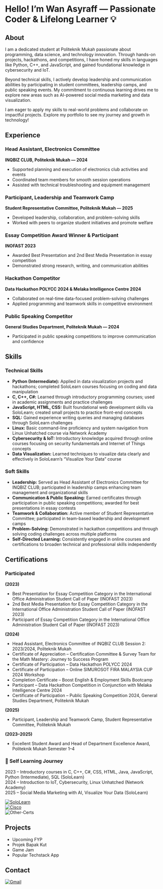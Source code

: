 # Hello! I’m Wan Asyraff — Passionate Coder & Lifelong Learner 💡

## About

I am a dedicated student at Politeknik Mukah passionate about programming, data science, and technology innovation. Through hands-on projects, hackathons, and competitions, I have honed my skills in languages like Python, C++, and JavaScript, and gained foundational knowledge in cybersecurity and IoT.  

Beyond technical skills, I actively develop leadership and communication abilities by participating in student committees, leadership camps, and public speaking events. My commitment to continuous learning drives me to explore new areas such as AI-powered social media marketing and data visualization.  

I am eager to apply my skills to real-world problems and collaborate on impactful projects. Explore my portfolio to see my journey and growth in technology!  



## Experience  

### Head Assistant, Electronics Committee  
**INQBIZ CLUB, Politeknik Mukah — 2024**  
- Supported planning and execution of electronics club activities and events  
- Coordinated team members for smooth session operations  
- Assisted with technical troubleshooting and equipment management  

### Participant, Leadership and Teamwork Camp  
**Student Representative Committee, Politeknik Mukah — 2025**  
- Developed leadership, collaboration, and problem-solving skills  
- Worked with peers to organize student initiatives and promote welfare  

### Essay Competition Award Winner & Participant  
**INOFAST 2023**  
- Awarded Best Presentation and 2nd Best Media Presentation in essay competition  
- Demonstrated strong research, writing, and communication abilities  

### Hackathon Competitor  
**Data Hackathon POLYCC 2024 & Melaka Intelligence Centre 2024**  
- Collaborated on real-time data-focused problem-solving challenges  
- Applied programming and teamwork skills in competitive environment  

### Public Speaking Competitor  
**General Studies Department, Politeknik Mukah — 2024**  
- Participated in public speaking competitions to improve communication and confidence  



## Skills

### Technical Skills  
- **Python (Intermediate):** Applied in data visualization projects and hackathons; completed SoloLearn courses focusing on coding and data manipulation  
- **C, C++, C#:** Learned through introductory programming courses; used in academic assignments and practice challenges  
- **JavaScript, HTML, CSS:** Built foundational web development skills via SoloLearn; created small projects to practice front-end concepts  
- **SQL:** Gained experience writing queries and managing databases through SoloLearn challenges  
- **Linux:** Basic command-line proficiency and system navigation from Linux Unhatched course via Network Academy  
- **Cybersecurity & IoT:** Introductory knowledge acquired through online courses focusing on security fundamentals and Internet of Things concepts  
- **Data Visualization:** Learned techniques to visualize data clearly and effectively in SoloLearn’s “Visualize Your Data” course  

### Soft Skills  
- **Leadership:** Served as Head Assistant of Electronics Committee for INQBIZ CLUB; participated in leadership camps enhancing team management and organizational skills  
- **Communication & Public Speaking:** Earned certificates through participation in public speaking competitions; awarded for best presentations in essay contests  
- **Teamwork & Collaboration:** Active member of Student Representative Committee; participated in team-based leadership and development camps  
- **Problem-Solving:** Demonstrated in hackathon competitions and through solving coding challenges across multiple platforms  
- **Self-Directed Learning:** Consistently engaged in online courses and certifications to broaden technical and professional skills independently  



## Certifications

### Participated

**(2023)**  
- Best Presentation for Essay Competition Category in the International Office Administration Student Call of Paper (INOFAST 2023)  
- 2nd Best Media Presentation for Essay Competition Category in the International Office Administration Student Call of Paper (INOFAST 2023)  
- Participant of Essay Competition Category in the International Office Administration Student Call of Paper (INOFAST 2023)  

**(2024)**  
- Head Assistant, Electronics Committee of INQBIZ CLUB Session 2: 2023/2024, Politeknik Mukah  
- Certificate of Appreciation – Certification Committee & Survey Team for the Math Mastery: Journey to Success Program  
- Certificate of Participation – Data Hackathon POLYCC 2024  
- Certificate of Participation – Online SIMUROSOT FIRA MALAYSIA CUP 2024 Workshop  
- Completion Certificate – Boost English & Employment Skills Bootcamp  
- Participant – Data Hackathon Competition in Conjunction with Melaka Intelligence Centre 2024  
- Certificate of Participation – Public Speaking Competition 2024, General Studies Department, Politeknik Mukah  

**(2025)**  
- Participant, Leadership and Teamwork Camp, Student Representative Committee, Politeknik Mukah  

**(2023–2025)**  
- Excellent Student Award and Head of Department Excellence Award, Politeknik Mukah Semester 1–4  

### 📜 Self Learning Journey  
2023 – Introductory courses in C, C++, C#, CSS, HTML, Java, JavaScript, Python (Intermediate), SQL (SoloLearn)  
2024 – Introduction to IoT, Cybersecurity, Linux Unhatched (Network Academy)  
2025 – Social Media Marketing with AI, Visualize Your Data (SoloLearn)  

[![SoloLearn](https://img.shields.io/badge/SoloLearn-View_Certifications-blue)](https://www.sololearn.com/en/profile/30049508)  
[![Cisco](https://img.shields.io/badge/Cisco-View_Accreditation-blue)](https://www.credly.com/users/wan-asyraff/)  
![Other-Certs](https://img.shields.io/badge/Other-Certs-lightgrey)  

## Projects

- Upcoming FYP  
- Projek Bapak Kut  
- Game Jam  
- Popular Techstack App  

## Contact

[![Gmail](https://img.shields.io/badge/Gmail-wantanasyraff@gmail.com-blue)](mailto:wantanasyraff@gmail.com)
